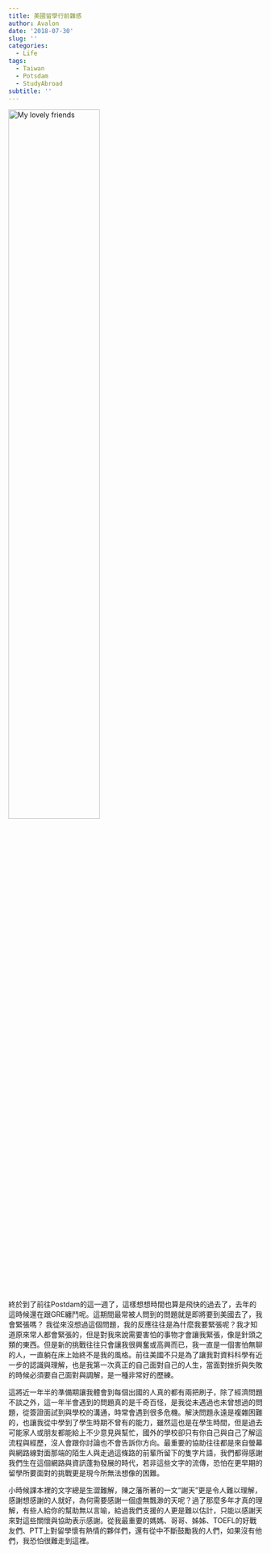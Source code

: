 ```yaml
---
title: 美國留學行前雜感
author: Avalon
date: '2018-07-30'
slug: ''
categories:
  - Life
tags:
  - Taiwan
  - Potsdam
  - StudyAbroad
subtitle: ''
---
```

<img src="/post/2018-07-30-_files/20171007_160823.jpg" alt="My lovely friends" width="60%" height="60%"/>

終於到了前往Postdam的這一週了，這樣想想時間也算是飛快的過去了，去年的這時候還在跟GRE纏鬥呢。這期間最常被人問到的問題就是即將要到美國去了，我會緊張嗎？ 我從來沒想過這個問題，我的反應往往是為什麼我要緊張呢？我才知道原來常人都會緊張的，但是對我來說需要害怕的事物才會讓我緊張，像是針頭之類的東西。但是新的挑戰往往只會讓我很興奮或高興而已，我一直是一個害怕無聊的人，一直躺在床上始終不是我的風格。前往美國不只是為了讓我對資料科學有近一步的認識與理解，也是我第一次真正的自己面對自己的人生，當面對挫折與失敗的時候必須要自己面對與調解，是一種非常好的歷練。

這將近一年半的準備期讓我體會到每個出國的人真的都有兩把刷子，除了經濟問題不談之外，這一年半會遇到的問題真的是千奇百怪，是我從未遇過也未曾想過的問題，從簽證面試到與學校的溝通，時常會遇到很多危機。解決問題永遠是複雜困難的，也讓我從中學到了學生時期不曾有的能力，雖然這也是在學生時間，但是過去可能家人或朋友都能給上不少意見與幫忙，國外的學校卻只有你自己與自己了解這流程與經歷，沒人會跟你討論也不會告訴你方向。最重要的協助往往都是來自螢幕與網路線對面那端的陌生人與走過這條路的前輩所留下的隻字片語，我們都得感謝我們生在這個網路與資訊蓬勃發展的時代，若非這些文字的流傳，恐怕在更早期的留學所要面對的挑戰更是現今所無法想像的困難。

小時候課本裡的文字總是生澀難解，陳之藩所著的一文“謝天”更是令人難以理解，感謝想感謝的人就好，為何需要感謝一個虛無飄渺的天呢？過了那麼多年才真的理解，有些人給你的幫助無以言喻，給過我們支援的人更是難以估計，只能以感謝天來對這些關懷與協助表示感謝。從我最重要的媽媽、哥哥、姊姊、TOEFL的好戰友們、PTT上對留學懷有熱情的夥伴們，還有從中不斷鼓勵我的人們，如果沒有他們，我恐怕很難走到這裡。